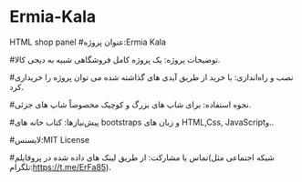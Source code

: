 # Ermia-Kala
HTML shop panel
#عنوان پروژه:Ermia Kala

#توضیحات پروژه:
یک پروژه کامل فروشگاهی شبیه به دیجی کالا.

#نصب و راه‌اندازی:
با خرید از طریق آیدی های گذاشته شده می توان پروژه را خریداری کرد.

#نحوه استفاده:
برای شاپ های بزرگ و کوچیک مخصوصاً شاپ های جزئی.

#پیش‌نیازها:
کتاب خانه های bootstraps و زبان های HTML,Css, JavaScriptو..

#لایسنس:MIT License

#تماس یا مشارکت:
از طریق لینک های داده شده در پروفایلم(شبکه اجتماعی مثل تلگرام:https://t.me/ErFa85).

